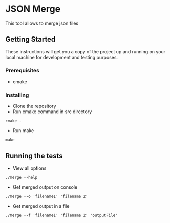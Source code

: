 # JSON Merge

This tool allows to merge json files

## Getting Started

These instructions will get you a copy of the project up and running on your local machine for development and testing purposes.

### Prerequisites

- cmake


### Installing

- Clone the repository
- Run cmake command in src directory

```
cmake .
```
- Run make
```
make
```

## Running the tests

- View all options
```
./merge --help
```
- Get merged output on console
```
./merge --o 'filename1' 'filename 2'
```

- Get merged output in a file
```
./merge --f 'filename1' 'filename 2' 'outputFile'
```

